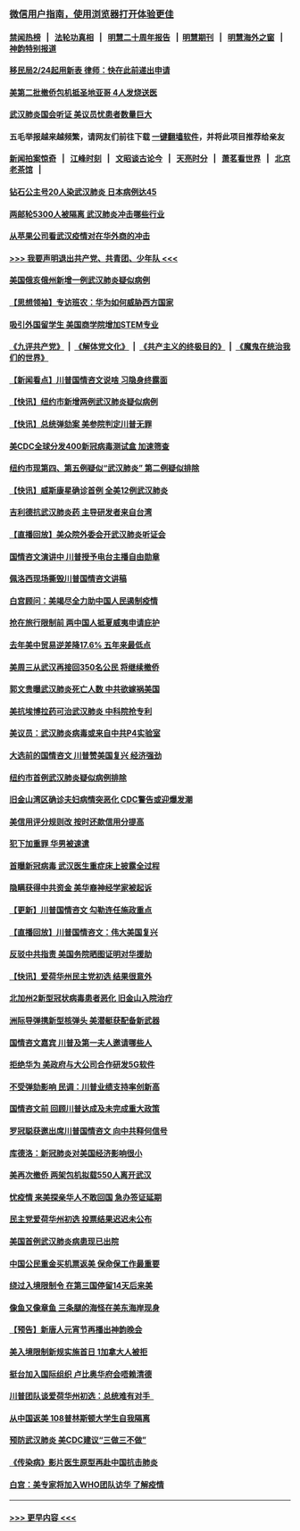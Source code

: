 ### [微信用户指南，使用浏览器打开体验更佳](https://github.com/gfw-breaker/banned-news1/blob/master/indexes/wechat-guide.md?t=0)
#### [禁闻热榜](热点新闻.md?t=0)  &nbsp;&nbsp;|&nbsp;&nbsp; [法轮功真相](https://github.com/gfw-breaker/truth/blob/master/README.md?t=0) &nbsp;&nbsp;|&nbsp;&nbsp; [明慧二十周年报告](https://github.com/gfw-breaker/mh-reports/blob/master/README.md?t=0) &nbsp;&nbsp;|&nbsp;&nbsp;[明慧期刊](https://github.com/gfw-breaker/mh-qikan) &nbsp;&nbsp;|&nbsp;&nbsp; [明慧海外之窗](https://github.com/gfw-breaker/mh-news/blob/master/README.md?t=0) &nbsp;&nbsp;|&nbsp;&nbsp; [神韵特别报道](https://github.com/gfw-breaker/mh-news/blob/master/shenyun.md?t=0)
#### [移民局2/24起用新表  律师：快在此前递出申请](../pages/nsc412/n11848220.md?t=02061555) 
#### [美第二批撤侨包机抵圣地亚哥 4人发烧送医](../pages/nsc412/n11847923.md?t=02061555) 
#### [武汉肺炎国会听证 美议员忧患者数量巨大](../pages/nsc412/n11844851.md?t=02061555) 
#### 五毛举报越来越频繁，请网友们前往下载 [一键翻墙软件](https://github.com/gfw-breaker/ssr-accounts)，并将此项目推荐给亲友
#### [新闻拍案惊奇](https://github.com/gfw-breaker/banned-news1/blob/master/pages/link4.md) &nbsp;&nbsp;|&nbsp;&nbsp; [江峰时刻](https://github.com/gfw-breaker/banned-news1/blob/master/pages/link4.md) &nbsp;&nbsp;|&nbsp;&nbsp; [文昭谈古论今](https://github.com/gfw-breaker/banned-news1/blob/master/pages/link4.md) &nbsp;&nbsp;|&nbsp;&nbsp; [天亮时分](https://github.com/gfw-breaker/banned-news1/blob/master/pages/link4.md) &nbsp;&nbsp;|&nbsp;&nbsp; [萧茗看世界](https://github.com/gfw-breaker/banned-news1/blob/master/pages/link4.md) &nbsp;&nbsp;|&nbsp;&nbsp; [北京老茶馆](https://github.com/gfw-breaker/banned-news1/blob/master/pages/link4.md) &nbsp;&nbsp;|&nbsp;&nbsp; 
#### [钻石公主号20人染武汉肺炎 日本病例达45](../pages/nsc412/n11847823.md?t=02061555) 
#### [两邮轮5300人被隔离 武汉肺炎冲击哪些行业](../pages/nsc412/n11847456.md?t=02061555) 
#### [从苹果公司看武汉疫情对在华外商的冲击](../pages/nsc412/n11847586.md?t=02061555) 
#### [>>> 我要声明退出共产党、共青团、少年队 <<<](https://github.com/begood0513/goodnews/blob/master/quit/letter.md) 
#### [美国俄亥俄州新增一例武汉肺炎疑似病例](../pages/nsc412/n11847714.md?t=02061555) 
#### [【思想领袖】专访班农：华为如何威胁西方国家](../pages/nsc412/n11847306.md?t=02061555) 
#### [吸引外国留学生 美国商学院增加STEM专业](../pages/nsc412/n11847417.md?t=02061555) 
#### [《九评共产党》](https://github.com/begood0513/9ping.md/blob/master/README.md) &nbsp;|&nbsp; [《解体党文化》](../../../../jtdwh.md/blob/master/README.md)  &nbsp;|&nbsp; [《共产主义的终极目的》](../../../../gczydzjmd.md/blob/master/README.md) &nbsp;|&nbsp; [《魔鬼在统治我们的世界》](../../../../mgztzwmdsj.md/blob/master/README.md) 
#### [【新闻看点】川普国情咨文说啥 习隐身终露面](../pages/nsc412/n11847016.md?t=02061555) 
#### [【快讯】纽约市新增两例武汉肺炎疑似病例](../pages/nsc412/n11847250.md?t=02061555) 
#### [【快讯】总统弹劾案 美参院判定川普无罪](../pages/nsc412/n11847316.md?t=02061555) 
#### [美CDC全球分发400新冠病毒测试盒 加速筛查](../pages/nsc412/n11847260.md?t=02061555) 
#### [纽约市现第四、第五例疑似“武汉肺炎”   第二例疑似排除](../pages/nsc412/n11847332.md?t=02061555) 
#### [【快讯】威斯康星确诊首例 全美12例武汉肺炎](../pages/nsc412/n11847162.md?t=02061555) 
#### [吉利德抗武汉肺炎药 主导研发者来自台湾](../pages/nsc412/n11847064.md?t=02061555) 
#### [【直播回放】美众院外委会开武汉肺炎听证会](../pages/nsc412/n11846727.md?t=02061555) 
#### [国情咨文演讲中 川普授予电台主播自由勋章](../pages/nsc412/n11846815.md?t=02061555) 
#### [佩洛西现场撕毁川普国情咨文讲稿](../pages/nsc412/n11846724.md?t=02061555) 
#### [白宫顾问：美竭尽全力助中国人民遏制疫情](../pages/nsc412/n11846756.md?t=02061555) 
#### [抢在旅行限制前 两中国人抵夏威夷申请庇护](../pages/nsc412/n11846866.md?t=02061555) 
#### [去年美中贸易逆差降17.6% 五年来最低点](../pages/nsc412/n11846755.md?t=02061555) 
#### [美周三从武汉再接回350名公民 将继续撤侨](../pages/nsc412/n11846705.md?t=02061555) 
#### [郭文贵曝武汉肺炎死亡人数 中共欲嫁祸美国](../pages/nsc412/n11846240.md?t=02061555) 
#### [美抗埃博拉药可治武汉肺炎 中科院抢专利](../pages/nsc412/n11846409.md?t=02061555) 
#### [美议员：武汉肺炎病毒或来自中共P4实验室](../pages/nsc412/n11846043.md?t=02061555) 
#### [大选前的国情咨文 川普赞美国复兴 经济强劲](../pages/nsc412/n11845526.md?t=02061555) 
#### [纽约市首例武汉肺炎疑似病例排除](../pages/nsc412/n11844989.md?t=02061555) 
#### [旧金山湾区确诊夫妇病情突恶化 CDC警告或迎爆发潮](../pages/nsc412/n11845730.md?t=02061555) 
#### [美信用评分规则改  按时还款信用分提高](../pages/nsc412/n11845488.md?t=02061555) 
#### [犯下加重罪 华男被速遣](../pages/nsc412/n11845476.md?t=02061555) 
#### [首曝新冠病毒 武汉医生重症床上披露全过程](../pages/nsc412/n11845150.md?t=02061555) 
#### [隐瞒获得中共资金 美华裔神经学家被起诉](../pages/nsc412/n11844879.md?t=02061555) 
#### [【更新】川普国情咨文 勾勒连任施政重点](../pages/nsc412/n11845223.md?t=02061555) 
#### [【直播回放】川普国情咨文：伟大美国复兴](../pages/nsc412/n11842079.md?t=02061555) 
#### [反驳中共指责 美国务院晒图证明对华援助](../pages/nsc412/n11844859.md?t=02061555) 
#### [【快讯】爱荷华州民主党初选 结果很意外](../pages/nsc412/n11844878.md?t=02061555) 
#### [北加州2新型冠状病毒患者恶化 旧金山入院治疗](../pages/nsc412/n11844842.md?t=02061555) 
#### [洲际导弹携新型核弹头 美潜艇获配备新武器](../pages/nsc412/n11844680.md?t=02061555) 
#### [国情咨文嘉宾 川普及第一夫人邀请哪些人](../pages/nsc412/n11844712.md?t=02061555) 
#### [拒绝华为 美政府与大公司合作研发5G软件](../pages/nsc412/n11844625.md?t=02061555) 
#### [不受弹劾影响 民调：川普业绩支持率创新高](../pages/nsc412/n11844622.md?t=02061555) 
#### [国情咨文前 回顾川普达成及未完成重大政策](../pages/nsc412/n11844581.md?t=02061555) 
#### [罗冠聪获邀出席川普国情咨文 向中共释何信号](../pages/nsc412/n11844355.md?t=02061555) 
#### [库德洛：新冠肺炎对美国经济影响很小](../pages/nsc412/n11844418.md?t=02061555) 
#### [美再次撤侨 两架包机拟载550人离开武汉](../pages/nsc412/n11844407.md?t=02061555) 
#### [忧疫情 来美探亲华人不敢回国 急办签证延期](../pages/nsc412/n11843344.md?t=02061555) 
#### [民主党爱荷华州初选 投票结果迟迟未公布](../pages/nsc412/n11844207.md?t=02061555) 
#### [美国首例武汉肺炎病患现已出院](../pages/nsc412/n11842740.md?t=02061555) 
#### [中国公民重金买机票返美 保命保工作最重要](../pages/nsc412/n11843282.md?t=02061555) 
#### [绕过入境限制令  在第三国停留14天后来美](../pages/nsc412/n11843341.md?t=02061555) 
#### [像鱼又像章鱼 三条腿的海怪在美东海岸现身](../pages/nsc412/n11843092.md?t=02061555) 
#### [【预告】新唐人元宵节再播出神韵晚会](../pages/nsc412/n11843192.md?t=02061555) 
#### [美入境限制新规实施首日 1加拿大人被拒](../pages/nsc412/n11843058.md?t=02061555) 
#### [挺台加入国际组织 卢比奥华府会唔赖清德](../pages/nsc412/n11843023.md?t=02061555) 
#### [川普团队谈爱荷华州初选：总统难有对手  ](../pages/nsc412/n11842867.md?t=02061555) 
#### [从中国返美 108普林斯顿大学生自我隔离](../pages/nsc412/n11842714.md?t=02061555) 
#### [预防武汉肺炎 美CDC建议“三做三不做”](../pages/nsc412/n11842700.md?t=02061555) 
#### [《传染病》影片医生原型再赴中国抗击肺炎](../pages/nsc412/n11842626.md?t=02061555) 
#### [白宫：美专家将加入WHO团队访华 了解疫情](../pages/nsc412/n11842198.md?t=02061555) 

----
#### [ >>> 更早内容 <<< ](../indexes/nsc412-earlier.md)
